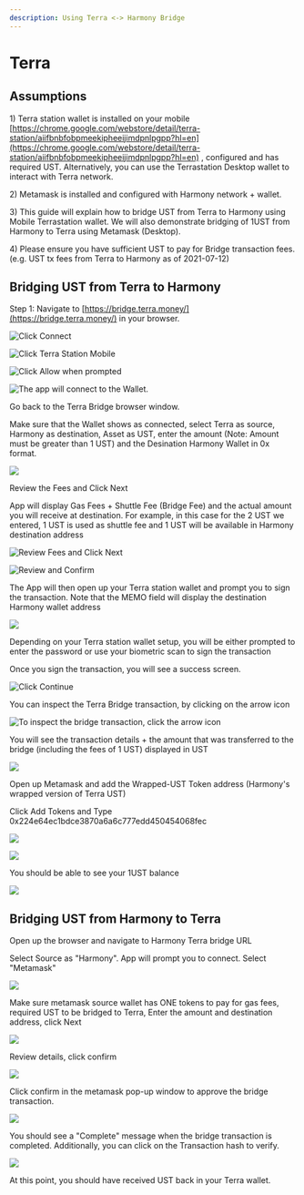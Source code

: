 ```yaml
---
description: Using Terra <-> Harmony Bridge
---
```


# Terra

## Assumptions

1\) Terra station wallet is installed on your mobile [https://chrome.google.com/webstore/detail/terra-station/aiifbnbfobpmeekipheeijimdpnlpgpp?hl=en](https://chrome.google.com/webstore/detail/terra-station/aiifbnbfobpmeekipheeijimdpnlpgpp?hl=en) , configured and has required UST. Alternatively, you can use the Terrastation Desktop wallet to interact with Terra network. 

2\) Metamask is installed and configured with Harmony network + wallet.

3\) This guide will explain how to bridge UST from Terra to Harmony using Mobile Terrastation wallet. We will also demonstrate bridging of 1UST from Harmony to Terra using Metamask \(Desktop\).

4\) Please ensure you have sufficient UST to pay for Bridge transaction fees. \(e.g. UST tx fees from Terra to Harmony as of 2021-07-12\)

## Bridging UST from Terra to Harmony

Step 1: Navigate to [https://bridge.terra.money/](https://bridge.terra.money/) in your browser. 

![Click Connect](../../.gitbook/assets/image%20%28103%29.png)

![Click Terra Station Mobile](../../.gitbook/assets/image%20%28111%29.png)

![Click Allow when prompted](../../.gitbook/assets/image%20%2898%29.png)

![The app will connect to the Wallet. ](../../.gitbook/assets/image%20%28168%29.png)

Go back to the Terra Bridge browser window.

Make sure that the Wallet shows as connected, select Terra as source, Harmony as destination, Asset as UST, enter the amount \(Note: Amount must be greater than 1 UST\) and the Desination Harmony Wallet in 0x format. 

![](../../.gitbook/assets/image%20%28174%29.png)

Review the Fees and Click Next

App will display Gas Fees + Shuttle Fee \(Bridge Fee\) and the actual amount you will receive at destination. For example, in this case for the 2 UST we entered, 1 UST is used as shuttle fee and 1 UST will be available in Harmony destination address

![Review Fees and Click Next](../../.gitbook/assets/image%20%28153%29.png)

![Review and Confirm](../../.gitbook/assets/image%20%28172%29.png)

The App will then open up your Terra station wallet and prompt you to sign the transaction. Note that the MEMO field will display the destination Harmony wallet address 

![](../../.gitbook/assets/image%20%28107%29.png)

Depending on your Terra station wallet setup, you will be either prompted to enter the password or use your biometric scan to sign the transaction

Once you sign the transaction, you will see a success screen.

![Click Continue](../../.gitbook/assets/image%20%28167%29.png)

You can inspect the Terra Bridge transaction, by clicking on the arrow icon

![To inspect the bridge transaction, click the arrow icon](../../.gitbook/assets/image%20%28136%29.png)

You will see the transaction details + the amount that was transferred to the bridge \(including the fees of 1 UST\) displayed in UST 

![](../../.gitbook/assets/image%20%28149%29.png)

Open up Metamask and add the Wrapped-UST Token address \(Harmony's wrapped version of Terra UST\)

Click Add Tokens and Type 0x224e64ec1bdce3870a6a6c777edd450454068fec

![](../../.gitbook/assets/image%20%28143%29.png)

![](../../.gitbook/assets/image%20%28117%29.png)

You should be able to see your 1UST balance

![](../../.gitbook/assets/image%20%28157%29.png)

## Bridging UST from Harmony to Terra

Open up the browser and navigate to Harmony Terra bridge URL

Select Source as "Harmony". App will prompt you to connect. Select "Metamask"

![](../../.gitbook/assets/image%20%28151%29.png)



Make sure metamask source wallet has ONE tokens to pay for gas fees, required UST to be bridged to Terra, Enter the amount and destination address, click Next

![](../../.gitbook/assets/image%20%28101%29.png)

Review details, click confirm

![](../../.gitbook/assets/image%20%28160%29.png)

Click confirm in the metamask pop-up window to approve the bridge transaction.

![](../../.gitbook/assets/image%20%28118%29.png)

You should see a "Complete" message when the bridge transaction is completed. Additionally, you can click on the Transaction hash to verify.



![](../../.gitbook/assets/image%20%28170%29.png)



At this point, you should have received UST back in your Terra wallet.

